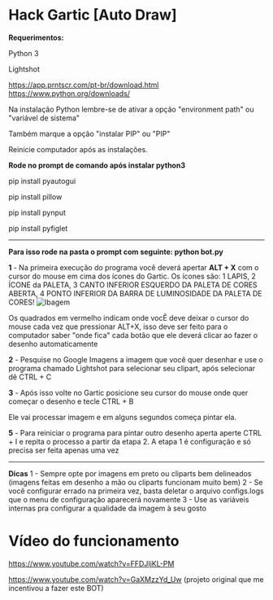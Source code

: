 
# Hack Gartic [Auto Draw]

**Requerimentos:**


Python 3

Lightshot

https://app.prntscr.com/pt-br/download.html
https://www.python.org/downloads/

Na instalação Python lembre-se de ativar a opção "environment path" ou "variável de sistema" 

Também marque a opção "instalar PIP" ou "PIP"

Reinicie computador após as instalações.

**Rode no prompt de comando após instalar python3**


pip install pyautogui

pip install pillow

pip install pynput


pip install pyfiglet
____

**Para isso rode na pasta o prompt com seguinte: python bot.py**

**1** - Na primeira execução do programa você deverá apertar **ALT + X**  com o cursor do mouse em cima dos ícones do Gartic. Os ícones são: 1 LAPIS, 2 ÍCONE da PALETA, 3 CANTO INFERIOR ESQUERDO DA PALETA DE CORES ABERTA, 4 PONTO INFERIOR DA BARRA DE LUMINOSIDADE DA PALETA DE CORES!
![Ibagem](https://i.imgur.com/QXivErT.png)

Os quadrados em vermelho indicam onde vocÊ deve deixar o cursor do mouse cada vez que pressionar ALT+X, isso deve ser feito para o computador saber "onde fica" cada botão que ele deverá clicar ao fazer o desenho automaticamente



**2** - Pesquise no Google Imagens a imagem que você quer desenhar e use o programa chamado Lightshot para selecionar seu clipart, após selecionar dê CTRL + C


**3** - Após isso volte no Gartic posicione seu cursor do mouse onde quer começar o desenho e tecle CTRL + B


Ele vai processar imagem e em alguns segundos começa pintar ela. 


**5** - Para reiniciar o programa para pintar outro desenho aperta aperte CTRL + I e repita o processo a partir da etapa 2. A etapa 1 é configuração e só precisa ser feita apenas uma vez


___

**Dicas**
1 - Sempre opte por imagens em preto ou cliparts bem delineados (imagens feitas em desenho a mão ou cliparts funcionam muito bem)
2 - Se você configurar errado na primeira vez, basta deletar o arquivo configs.logs que o menu de configuração aparecerá novamente
3 - Use as variáveis internas pra configurar a qualidade da imagem à seu gosto



# Vídeo do funcionamento

https://www.youtube.com/watch?v=FFDJIjKL-PM

https://www.youtube.com/watch?v=GaXMzzYd_Uw (projeto original que me incentivou a fazer este BOT)
